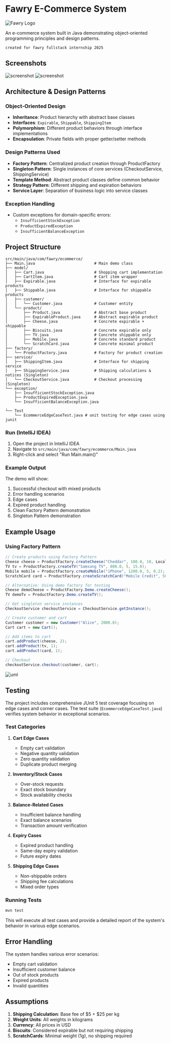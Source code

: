 # Fawry E-Commerce System

![Fawry Logo](https://cdn.brandfetch.io/idW_Kii4-n/w/158/h/51/theme/dark/logo.png?c=1dxbfHSJFAPEGdCLU4o5B)

An e-commerce system built in Java demonstrating object-oriented programming principles and design patterns.

```
created for fawry fullstack internship 2025
```

## Screenshots

![screenshot](./assets/output1.png)
![screenshot](./assets/output2.png)

## Architecture & Design Patterns

### Object-Oriented Design

- **Inheritance**: Product hierarchy with abstract base classes
- **Interfaces**: `Expirable`, `Shippable`, `ShippingItem`
- **Polymorphism**: Different product behaviors through interface implementations
- **Encapsulation**: Private fields with proper getter/setter methods

### Design Patterns Used

- **Factory Pattern**: Centralized product creation through ProductFactory
- **Singleton Pattern**: Single instances of core services (CheckoutService, ShippingService)
- **Template Method**: Abstract product classes define common behavior
- **Strategy Pattern**: Different shipping and expiration behaviors
- **Service Layer**: Separation of business logic into service classes

### Exception Handling

- Custom exceptions for domain-specific errors:
  - `InsufficientStockException`
  - `ProductExpiredException`
  - `InsufficientBalanceException`

## Project Structure

```
src/main/java/com/fawry/ecommerce/
├── Main.java                          # Main demo class
├── model/
│   ├── Cart.java                      # Shopping cart implementation
│   ├── CartItem.java                  # Cart item wrapper
│   ├── Expirable.java                 # Interface for expirable products
│   ├── Shippable.java                 # Interface for shippable products
│   ├── customer/
│   │   └── Customer.java              # Customer entity
│   └── product/
│       ├── Product.java               # Abstract base product
│       ├── ExpirableProduct.java      # Abstract expirable product
│       ├── Cheese.java                # Concrete expirable + shippable
│       ├── Biscuits.java              # Concrete expirable only
│       ├── TV.java                    # Concrete shippable only
│       ├── Mobile.java                # Concrete standard product
│       └── ScratchCard.java           # Concrete minimal product
├── factory/
│   └── ProductFactory.java            # Factory for product creation
├── service/
│   ├── ShippingItem.java              # Interface for shipping service
│   ├── ShippingService.java           # Shipping calculations & notices (Singleton)
│   └── CheckoutService.java           # Checkout processing (Singleton)
└── exception/
    ├── InsufficientStockException.java
    ├── ProductExpiredException.java
    └── InsufficientBalanceException.java

└── Test
    └── EcommerceEdgeCaseTest.java # unit testing for edge cases using junit

```

### Run (IntelliJ IDEA)

1. Open the project in IntelliJ IDEA
2. Navigate to `src/main/java/com/fawry/ecommerce/Main.java`
3. Right-click and select "Run Main.main()"

### Example Output

The demo will show:

1. Successful checkout with mixed products
2. Error handling scenarios
3. Edge cases
4. Expired product handling
5. Clean Factory Pattern demonstration
6. Singleton Pattern demonstration

## Example Usage

### Using Factory Pattern

```java
// Create products using Factory Pattern
Cheese cheese = ProductFactory.createCheese("Cheddar", 100.0, 10, LocalDate.now().plusDays(7), 0.2);
TV tv = ProductFactory.createTV("Samsung TV", 800.0, 5, 15.0);
Mobile mobile = ProductFactory.createMobile("iPhone", 1200.0, 5, 0.2);
ScratchCard card = ProductFactory.createScratchCard("Mobile Credit", 50.0, 20);

// Alternative: Using demo factory for testing
Cheese demoCheese = ProductFactory.Demo.createCheese();
TV demoTv = ProductFactory.Demo.createTV();

// Get singleton service instances
CheckoutService checkoutService = CheckoutService.getInstance();

// Create customer and cart
Customer customer = new Customer("Alice", 2000.0);
Cart cart = new Cart();

// Add items to cart
cart.addProduct(cheese, 2);
cart.addProduct(tv, 1);
cart.addProduct(card, 1);

// Checkout
checkoutService.checkout(customer, cart);
```

![uml](./assets/uml.png)

## Testing

The project includes comprehensive JUnit 5 test coverage focusing on edge cases and corner cases. The test suite (`EcommerceEdgeCaseTest.java`) verifies system behavior in exceptional scenarios.

### Test Categories

1. **Cart Edge Cases**

   - Empty cart validation
   - Negative quantity validation
   - Zero quantity validation
   - Duplicate product merging

2. **Inventory/Stock Cases**

   - Over-stock requests
   - Exact stock boundary
   - Stock availability checks

3. **Balance-Related Cases**

   - Insufficient balance handling
   - Exact balance scenarios
   - Transaction amount verification

4. **Expiry Cases**

   - Expired product handling
   - Same-day expiry validation
   - Future expiry dates

5. **Shipping Edge Cases**
   - Non-shippable orders
   - Shipping fee calculations
   - Mixed order types

### Running Tests

```bash
mvn test
```

This will execute all test cases and provide a detailed report of the system's behavior in various edge scenarios.

## Error Handling

The system handles various error scenarios:

- Empty cart validation
- Insufficient customer balance
- Out of stock products
- Expired products
- Invalid quantities

## Assumptions

1. **Shipping Calculation**: Base fee of $5 + $25 per kg
2. **Weight Units**: All weights in kilograms
3. **Currency**: All prices in USD
4. **Biscuits**: Considered expirable but not requiring shipping
5. **ScratchCards**: Minimal weight (1g), no shipping required
